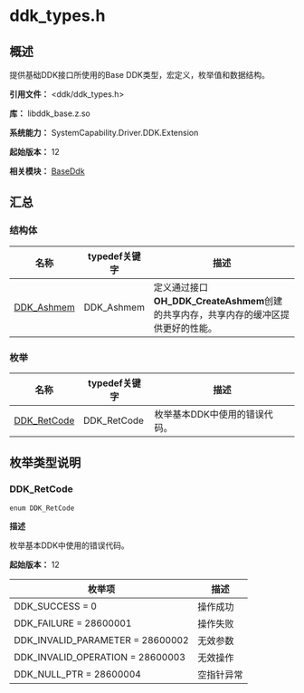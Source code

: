 # ddk_types.h
<!--Kit: Driver Development Kit-->
<!--Subsystem: Driver-->
<!--Owner: @lixinsheng2-->
<!--SE: @w00373942-->
<!--TSE: @dong-dongzhen-->

## 概述

提供基础DDK接口所使用的Base DDK类型，宏定义，枚举值和数据结构。

**引用文件：** <ddk/ddk_types.h>

**库：** libddk_base.z.so

**系统能力：** SystemCapability.Driver.DDK.Extension

**起始版本：** 12

**相关模块：** [BaseDdk](capi-baseddk.md)

## 汇总

### 结构体

| 名称                                       | typedef关键字 | 描述 |
|------------------------------------------| -- | -- |
| [DDK_Ashmem](capi-baseddk-ddk-ashmem.md) | DDK_Ashmem | 定义通过接口<b>OH_DDK_CreateAshmem</b>创建的共享内存，共享内存的缓冲区提供更好的性能。 |

### 枚举

| 名称 | typedef关键字 | 描述 |
| -- | -- | -- |
| [DDK_RetCode](#ddk_retcode) | DDK_RetCode | 枚举基本DDK中使用的错误代码。 |

## 枚举类型说明

### DDK_RetCode

```
enum DDK_RetCode
```

**描述**

枚举基本DDK中使用的错误代码。

**起始版本：** 12

| 枚举项 | 描述 |
| -- | -- |
| DDK_SUCCESS = 0 | 操作成功 |
| DDK_FAILURE = 28600001 | 操作失败 |
| DDK_INVALID_PARAMETER = 28600002 | 无效参数 |
| DDK_INVALID_OPERATION = 28600003 | 无效操作 |
| DDK_NULL_PTR = 28600004 | 空指针异常 |


